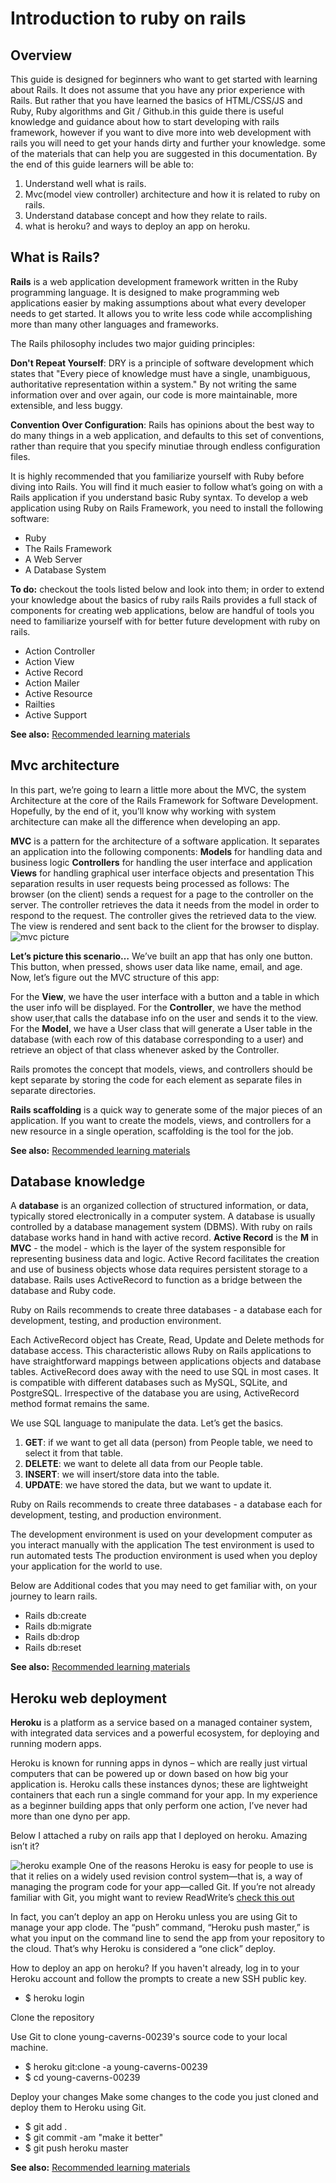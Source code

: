 # Introduction to ruby on rails
## Overview
This guide is designed for beginners who want to get started with learning about  Rails. It does not assume that you have any prior experience with Rails. But rather that you have learned the basics of HTML/CSS/JS and Ruby, Ruby algorithms and Git / Github.in this guide there is useful knowledge and guidance about how to start developing with rails framework, however if you want to dive more into web development with rails you will need to get your hands dirty and further your knowledge. some of the materials that can help you are suggested in this documentation.  By the end of this guide  learners will be able to:

1. Understand well what is rails.
2. Mvc(model view controller) architecture and how it is related to ruby  on rails.
3. Understand database concept and how they relate to rails.
4. what is heroku?  and ways to deploy an app on heroku.

## What is Rails?

**Rails** is a web application development framework written in the Ruby programming language. It is designed to make programming web applications easier by making assumptions about what every developer needs to get started. It allows you to write less code while accomplishing more than many other languages and frameworks.

The Rails philosophy includes two major guiding principles:

**Don't Repeat Yourself**: DRY is a principle of software development which states that "Every piece of knowledge must have a single, unambiguous, authoritative representation within a system." By not writing the same information over and over again, our code is more maintainable, more extensible, and less buggy.

**Convention Over Configuration**: Rails has opinions about the best way to do many things in a web application, and defaults to this set of conventions, rather than require that you specify minutiae through endless configuration files.

It is highly recommended that you familiarize yourself with Ruby before diving into Rails. You will find it much easier to follow what’s going on with a Rails application if you understand basic Ruby syntax. 
To develop a web application using Ruby on Rails Framework, you need to install the following software:

- Ruby
- The Rails Framework
- A Web Server
- A Database System

**To do:** checkout the tools listed below and look into them; in order to extend your knowledge about the basics of ruby rails
Rails provides a full stack of components for creating web applications, below are handful of tools you need to familiarize yourself with for better future development with ruby on rails.

- Action Controller
- Action View
- Active Record
- Action Mailer
- Active Resource
- Railties
- Active Support

**See also:** 
[Recommended learning materials](https://guides.rubyonrails.org/v2.3/getting_started.html)

## Mvc architecture

In this part, we’re going to learn a little more about the MVC, the system Architecture at the core of the Rails Framework for Software Development. Hopefully, by the end of it, you’ll know why working with system architecture can make all the difference when developing an app.

**MVC** is a pattern for the architecture of a software application. It separates an application into the following components:
**Models** for handling data and business logic
**Controllers** for handling the user interface and application
**Views** for handling graphical user interface objects and presentation
This separation results in user requests being processed as follows:
The browser (on the client) sends a request for a page to the controller on the server.
The controller retrieves the data it needs from the model in order to respond to the request.
The controller gives the retrieved data to the view.
The view is rendered and sent back to the client for the browser to display.
![mvc picture](images/mvc.PNG)

**Let’s picture this scenario…**
We’ve built an app that has only one button. This button, when pressed, shows user data like name, email, and age. Now, let’s figure out the MVC structure of this app:

For the **View**, we have the user interface with a button and a table in which the user info will be displayed.
For the **Controller**, we have the method show user,that calls the database info on the user and sends it to the view.
For the **Model**, we have a User class that will generate a User table in the database (with each row of this database corresponding to a user) and retrieve an object of that class whenever asked by the Controller.

Rails promotes the concept that models, views, and controllers should be kept separate by storing the code for each element as separate files in separate directories.

**Rails scaffolding** is a quick way to generate some of the major pieces of an application. If you want to create the models, views, and controllers for a new resource in a single operation, scaffolding is the tool for the job.

**See also:** 
[Recommended learning materials](https://www.freecodecamp.org/news/understanding-the-basics-of-ruby-on-rails-http-mvc-and-routes-359b8d809c7a/)

## Database knowledge

A **database** is an organized collection of structured information, or data, typically stored electronically in a computer system. A database is usually controlled by a database management system (DBMS).
With ruby on rails database works hand in hand with active record.
**Active Record** is the **M** in **MVC** - the model - which is the layer of the system responsible for representing business data and logic. Active Record facilitates the creation and use of business objects whose data requires persistent storage to a database.
Rails uses ActiveRecord to function as a bridge between the database and Ruby code.

Ruby on Rails recommends to create three databases - a database each for development, testing, and production environment.

Each ActiveRecord object has Create, Read, Update and Delete methods for database access. This characteristic allows Ruby on Rails applications to have straightforward mappings between applications objects and database tables. ActiveRecord does away with the need to use SQL in most cases. It is compatible with different databases such as MySQL, SQLite, and PostgreSQL. Irrespective of the database you are using, ActiveRecord method format remains the same.

We use SQL language to manipulate the data. Let’s get the basics.

1. **GET**: if we want to get all data (person) from People table, we need to select it from that table.
2. **DELETE**: we want to delete all data from our People table.
3. **INSERT**: we will insert/store data into the table.
4. **UPDATE**: we have stored the data, but we want to update it.

Ruby on Rails recommends to create three databases - a database each for development, testing, and production environment.

The development environment is used on your development computer as you interact manually with the application
The test environment is used to run automated tests
The production environment is used when you deploy your application for the world to use.

Below are Additional codes that you may need to get familiar with, on your journey to learn rails.

- Rails db:create
- Rails db:migrate
- Rails db:drop
- Rails db:reset

**See also:** 
[Recommended learning materials](https://guides.rubyonrails.org/v2.3/getting_started.html)

## Heroku web deployment

**Heroku** is a platform as a service based on a managed container system, with integrated data services and a powerful ecosystem, for deploying and running modern apps. 

Heroku is known for running apps in dynos – which are really just virtual computers that can be powered up or down based on how big your application is.
Heroku calls these instances dynos; these are lightweight containers that each run a single command for your app. In my experience as a beginner building apps that only perform one action, I’ve never had more than one dyno per app.

Below I attached a ruby on rails app that I deployed on heroku. Amazing isn’t it?

![heroku example](images/heroku.PNG)
One of the reasons Heroku is easy for people to use is that it relies on a widely used revision control system—that is, a way of managing the program code for your app—called Git. If you’re not already familiar with Git, 
you might want to review ReadWrite’s [check this out](https://readwrite.com/2013/09/30/understanding-github-a-journey-for-beginners-part-1/)

In fact, you can’t deploy an app on Heroku unless you are using Git to manage your app clode. The “push” command, “Heroku push master,” is what you input on the command line to send the app from your repository to the cloud. That’s why Heroku is considered a “one click” deploy.

How to deploy  an app on heroku?
If you haven't already, log in to your Heroku account and follow the prompts to create a new SSH public key.

- $ heroku login

Clone the repository

Use Git to clone young-caverns-00239's source code to your local machine.

- $ heroku git:clone -a young-caverns-00239
- $ cd young-caverns-00239

Deploy your changes
Make some changes to the code you just cloned and deploy them to Heroku using Git.

- $ git add .
- $ git commit -am "make it better"
- $ git push heroku master

**See also:** 
[Recommended learning materials](https://devcenter.heroku.com/articles/git)
